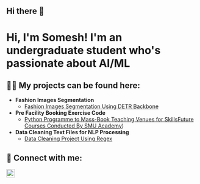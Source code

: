 ## Hi there 👋

<h1>Hi, I'm Somesh! I'm an undergraduate student who's passionate about AI/ML

<h2>👨‍💻 My projects can be found here:</h2>

- <b>Fashion Images Segmentation</b>
  - [Fashion Images Segmentation Using DETR Backbone](https://github.com/cremepuffx2/Fashion-Images-Segmentation)
- <b>Pre Facility Booking Exercise Code</b>
  - [Python Programme to Mass-Book Teaching Venues for SkillsFuture Courses Conducted By SMU Academy](https://github.com/cremepuffx2/Pre-FBE-Code))
- <b>Data Cleaning Text Files for NLP Processing</b>
  - [Data Cleaning Project Using Regex](https://github.com/cremepuffx2/Data-Cleaning-of-Text-Files)
<h2> 🤳 Connect with me:</h2>

[<img align="left" alt="Somesh Balamurugan | LinkedIn" width="22px" src="https://cdn.jsdelivr.net/npm/simple-icons@v3/icons/linkedin.svg" />][linkedin]

[linkedin]: www.linkedin.com/in/someshbala

